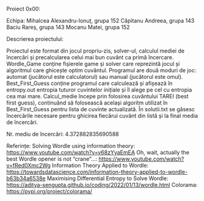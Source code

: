 Proiect 0x00:

Echipa: Mihalcea Alexandru-Ionuț, grupa 152
    	Căpitanu Andreea, grupa 143
    	Baciu Rareș, grupa 143
    	Mocanu Matei, grupa 152

Descrierea proiectului:

Proiectul este format din jocul propriu-zis, solver-ul, calculul mediei de încercări și precalcularea celui mai bun cuvânt ca primă încercare. 
Wordle_Game conține fișierele game și solver care reprezintă jocul și algoritmul care ghicește optim cuvântul. 
Programul are două moduri de joc: automat (jucătorul este calculatorul) sau manual (jucătorul este omul).
Best_First_Guess conține programul care calculează și afișează în entropy.out entropia tuturor cuvintelor inițiale și îl alege pe cel cu entropia cea mai mare.
Calcul_medie începe prin folosirea cuvântului TAREI (best first guess), continuând să folosească același algoritm utilizat în Best_First_Guess pentru lista de cuvinte actualizată. 
În solutii.txt se găsesc încercările necesare pentru ghicirea fiecărui cuvânt din listă și la final media de încercări.

Nr. mediu de încercări: 4.372882835690588

Referințe: 
    Solving Wordle using information theory: https://www.youtube.com/watch?v=v68zYyaEmEA
    Oh, wait, actually the best Wordle opener is not “crane”…: https://www.youtube.com/watch?v=fRed0Xmc2Wg
    Information Theory Applied to Wordle: https://towardsdatascience.com/information-theory-applied-to-wordle-b63b34a6538e
    Maximising Differential Entropy to Solve Wordle: https://aditya-sengupta.github.io/coding/2022/01/13/wordle.html
    Colorama: https://pypi.org/project/colorama/
